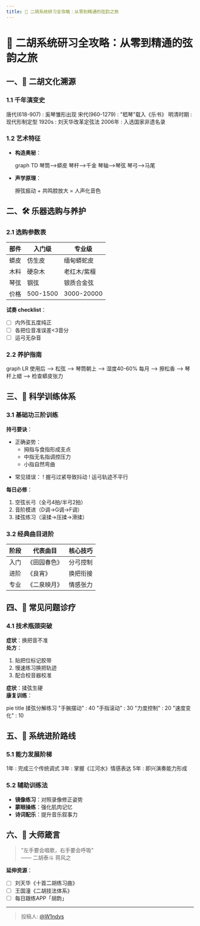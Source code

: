 ```yaml
---
title: 🎻 二胡系统研习全攻略：从零到精通的弦韵之旅
---
```


# 🎻 二胡系统研习全攻略：从零到精通的弦韵之旅

## 一、📜 二胡文化溯源
### 1.1 千年演变史

唐代(618-907) : 奚琴雏形出现
宋代(960-1279) : "嵇琴"载入《乐书》
明清时期 : 现代形制定型
1920s : 刘天华改革定弦法
2006年 : 入选国家非遗名录


### 1.2 艺术特征
- **构造奥秘**：
  
  graph TD
      琴筒-->蟒皮
      琴杆-->千金
      琴轴-->琴弦
      琴弓-->马尾
  
- **声学原理**：
  
  擦弦振动 + 共鸣腔放大 = 人声化音色
  

## 二、🛠️ 乐器选购与养护

### 2.1 选购参数表
| 部件 | 入门级 | 专业级 |
|------|--------|--------|
| 蟒皮 | 仿生皮 | 缅甸蟒蛇皮 |
| 木料 | 硬杂木 | 老红木/紫檀 |
| 琴弦 | 钢弦 | 银质合金弦 |
| 价格 | 500-1500 | 3000-20000 |

**试奏 checklist**：
- [ ] 内外弦五度纯正
- [ ] 各把位音准误差<3音分
- [ ] 运弓无杂音

### 2.2 养护指南

graph LR
    使用后 --> 松弦 --> 琴筒朝上 --> 湿度40-60%
    每月 --> 擦松香 --> 琴杆上蜡 --> 检查蟒皮张力


## 三、🎼 科学训练体系

### 3.1 基础功三阶训练
**持弓要诀**：

+ 正确姿势：
  - 拇指与食指形成支点
  - 中指无名指调控压力
  - 小指自然弯曲
- 常见错误：
  ! 握弓过紧导致抖动
  ! 运弓轨迹不平行


**每日必修**：

1. 空弦长弓（全弓4拍/半弓2拍）
2. 音阶模进（D调→G调→F调）
3. 揉弦练习（滚揉→压揉→滑揉）


### 3.2 经典曲目进阶
| 阶段 | 代表曲目 | 核心技巧 |
|------|----------|----------|
| 入门 | 《田园春色》 | 分弓控制 |
| 进阶 | 《良宵》 | 换把衔接 |
| 专业 | 《二泉映月》 | 情感张力 |

## 四、🎯 常见问题诊疗

### 4.1 技术瓶颈突破
**症状**：换把音不准  
**处方**：
1. 贴把位标记胶带
2. 慢速练习换把轨迹
3. 配合校音器校准

**症状**：揉弦生硬  
**康复训练**：

pie
    title 揉弦分解练习
    "手腕摆动" : 40
    "手指滚动" : 30
    "力度控制" : 20
    "速度变化" : 10


## 五、🚀 系统进阶路线

### 5.1 能力发展阶梯

1年 : 完成三个传统调式
3年 : 掌握《江河水》情感表达
5年 : 即兴演奏能力形成


### 5.2 辅助训练法
- **镜像练习**：对照录像修正姿势
- **蒙眼操练**：强化肌肉记忆
- **诗词配乐**：提升音乐叙事力

## 六、🌟 大师箴言
> "左手要会唱歌，右手要会呼吸"  
> ―― 二胡泰斗 蒋风之



**延伸资源**：
- [ ] 刘天华《十首二胡练习曲》
- [ ] 王国潼《二胡技法体系》
- [ ] 每日跟练APP「胡韵」

---

> 投稿人: [@W1ndys](https://github.com/W1ndys)
